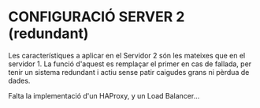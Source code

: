 # CONFIGURACIÓ SERVER 2 (redundant)

Les característiques a aplicar en el Servidor 2 són les mateixes que en el servidor 1. La funció d'aquest es remplaçar el primer en cas de fallada, per tenir un sistema redundant i actiu sense patir caigudes grans ni pèrdua de dades.

Falta la implementació d'un HAProxy, y un Load Balancer...